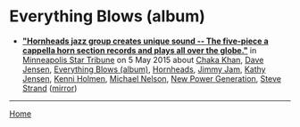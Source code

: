 # Everything Blows (album)

 - [**"Hornheads jazz group creates unique sound -- The five-piece a cappella horn section records and plays all over the globe."**](http://www.startribune.com/hornheads-jazz-group-creates-unique-sound/302567351/) in [Minneapolis Star Tribune](http://www.startribune.com/) on 5 May 2015 about [Chaka Khan](../../../topics/chaka-khan/index.md), [Dave Jensen](../../../topics/dave-jensen/index.md), [Everything Blows (album)](../../../topics/album/everything-blows/index.md), [Hornheads](../../../topics/hornheads/index.md), [Jimmy Jam](../../../topics/jimmy-jam/index.md), [Kathy Jensen](../../../topics/kathy-jensen/index.md), [Kenni Holmen](../../../topics/kenni-holmen/index.md), [Michael Nelson](../../../topics/michael-nelson/index.md), [New Power Generation](../../../topics/new-power-generation/index.md), [Steve Strand](../../../topics/steve-strand/index.md) ([mirror](https://web.archive.org/web/*/http://www.startribune.com/hornheads-jazz-group-creates-unique-sound/302567351/))

----

[Home](../)
